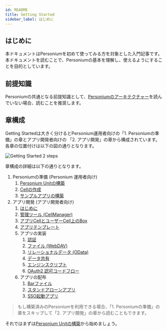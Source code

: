 ```yaml
---
id: README
title: Getting Started
sidebar_label: はじめに
---
```


## はじめに

本ドキュメントはPersoniumを初めて使ってみる方を対象とした入門記事です。本ドキュメントを読むことで、Personiumの基本を理解し、使えるようにすることを目的としています。

## 前提知識

Personiumの共通となる前提知識として、[Personiumのアーキテクチャー](../user_guide/001_Personium_Architecture.md)を読んでいない場合、読むことを推奨します。

## 章構成

Getting Startedは大きく分けるとPersonium運用者向けの「1. Personiumの準備」の章とアプリ開発者向けの 「2. アプリ開発」の章から構成されています。各章の位置付けは以下の図の通りとなります。

![Getting Started 2 steps](assets/users-for-getting-started.png)

章構成の詳細は以下の通りとなります。

1. Personiumの準備 (Personium 運用者向け)
    1. [Personium Unitの構築](./setup-unit.md)
    2. [Cellの作成](../unit-administrator/tutorial.md)
    3. [サンプルアプリの構築](./setup-sample-apps.md)
2. アプリ開発 (アプリ開発者向け)
    1. [はじめに](./appdev-introduction.md)
    2. [管理ツール (CellManager)](./appdev-management-tool.md)
    3. [アプリCellとユーザーCell上のBox](./appdev-appcell-and-box.md)
    4. [アプリテンプレート](./appdev-template.md)
    5. アプリの実装
        1. [認証](./appdev-impl-auth.md)
        2. [ファイル (WebDAV)](./appdev-impl-webdav.md)
        3. [リレーショナルデータ (OData)](./appdev-impl-odata.md)
        4. [データ共有](./appdev-impl-data-shareing.md)
        5. [エンジンスクリプト](./appdev-impl-engine-script.md)
        6. [OAuth2 認可コードフロー](./appdev-impl-oauth2-code-flow.md)
    6. アプリの配布
        1. [Barファイル](./appdev-dist-bar.md)
        2. [スタンドアローンアプリ](./appdev-dist-stand-alone-app.md)
        3. [SSO起動アプリ](./appdev-dist-SSO-launch-app.md)

> もし構築済みのPersoniumを利用できる場合、「1. Personiumの準備」の章をスキップして「2. アプリ開発」の章から読むこともできます。

それではまずは[Personium Unitの構築](./setup-unit.md)から始めましょう。

